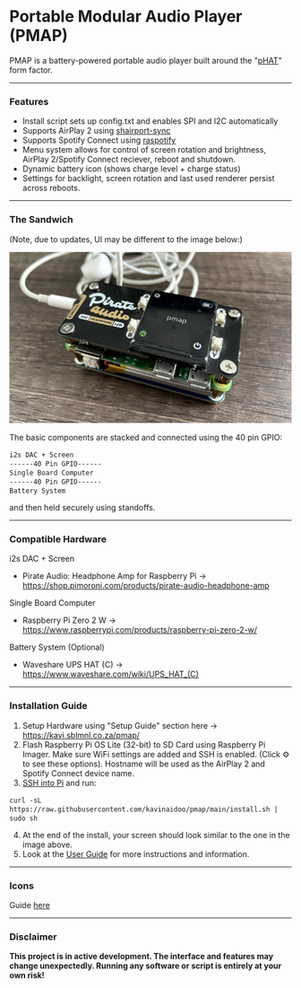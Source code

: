 # Portable Modular Audio Player (PMAP)

PMAP is a battery-powered portable audio player built around the "[pHAT](https://www.okdo.com/blog/your-guide-to-hats-and-phats/)" form factor.

---


### Features
* Install script sets up config.txt and enables SPI and I2C automatically
* Supports AirPlay 2 using [shairport-sync](https://github.com/mikebrady/shairport-sync)
* Supports Spotify Connect using [raspotify](https://github.com/dtcooper/raspotify)
* Menu system allows for control of screen rotation and brightness, AirPlay 2/Spotify Connect reciever, reboot and shutdown.
* Dynamic battery icon (shows charge level + charge status)
* Settings for backlight, screen rotation and last used renderer persist across reboots.
---


### The Sandwich
(Note, due to updates, UI may be different to the image below:)

![pmap](pmap.jpg)

The basic components are stacked and connected using the 40 pin GPIO:
````
i2s DAC + Screen
------40 Pin GPIO------
Single Board Computer
------40 Pin GPIO------
Battery System
````
and then held securely using standoffs.

---


### Compatible Hardware
i2s DAC + Screen
* Pirate Audio: Headphone Amp for Raspberry Pi -> https://shop.pimoroni.com/products/pirate-audio-headphone-amp

Single Board Computer
* Raspberry Pi Zero 2 W -> https://www.raspberrypi.com/products/raspberry-pi-zero-2-w/

Battery System (Optional)
* Waveshare UPS HAT (C) -> https://www.waveshare.com/wiki/UPS_HAT_(C)

---

### Installation Guide
1. Setup Hardware using "Setup Guide" section here -> https://kavi.sblmnl.co.za/pmap/
2. Flash Raspberry Pi OS Lite (32-bit) to SD Card using Raspberry Pi Imager. Make sure WiFi settings are added and SSH is enabled. (Click ⚙️ to see these options). Hostname will be used as the AirPlay 2 and Spotify Connect device name.
3. [SSH into Pi](https://www.raspberrypi.com/documentation/computers/remote-access.html#secure-shell-from-linux-or-mac-os) and run:
````
curl -sL https://raw.githubusercontent.com/kavinaidoo/pmap/main/install.sh | sudo sh
````
4. At the end of the install, your screen should look similar to the one in the image above.
5. Look at the [User Guide](https://github.com/kavinaidoo/pmap/blob/main/USERGUIDE.md) for more instructions and information.
---

### Icons
Guide [here](https://github.com/kavinaidoo/pmap/blob/main/ICONS.md)

---
### Disclaimer
**This project is in active development. The interface and features may change unexpectedly. Running any software or script is entirely at your own risk!**
